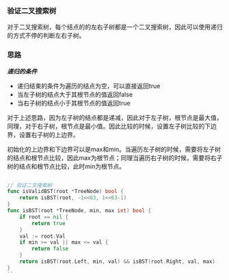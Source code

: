 ### 验证二叉搜索树
对于二叉搜索树，每个结点的的左右子树都是一个二叉搜索树，因此可以使用递归的方式不停的判断左右子树。
### 思路
***递归的条件***

- 递归结束的条件为遍历的结点为空，可以直接返回true
- 当左子树的结点大于其根节点的值返回false
- 当右子树的结点小于其根节点的值返回true

对于上述思路，因为左子树的结点都是递减，因此对于左子树，根节点是最大值，同理，对于右子树，根节点是最小值。因此比较的时候，设置左子树比较的下边界，设置右子树的上边界。

初始化的上边界和下边界可以是max和min。当遍历左子树的时候，需要将左子树的结点和根节点比较，因此max为根节点；同理当遍历右子树的时候，需要将右子树的结点和根节点比较，此时min为根节点。

```go

// 验证二叉搜索树
func isValidBST(root *TreeNode) bool {
	return isBST(root, -1<<63, 1<<63-1)
}
func isBST(root *TreeNode, min, max int) bool {
	if root == nil {
		return true
	}
	val := root.Val
	if min >= val || max <= val {
		return false
	}
	return isBST(root.Left, min, val) && isBST(root.Right, val, max)
}
``